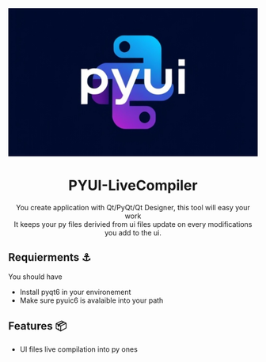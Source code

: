 <div align="center">

<img src="./docs/logo.jpg" alt="logo" style="height:300px; width:100%;object-fit:cover">

<h1>PYUI-LiveCompiler</h1>
<p>
You create application with Qt/PyQt/Qt Designer, this tool will easy your work <br>
It keeps your py files derivied from ui files update on every modifications you add to the ui.
</p>
</div>

## Requierments ⚓

You should have

- Install pyqt6 in your environement
- Make sure pyuic6 is avalaible into your path

## Features 📦

- UI files live compilation into py ones

